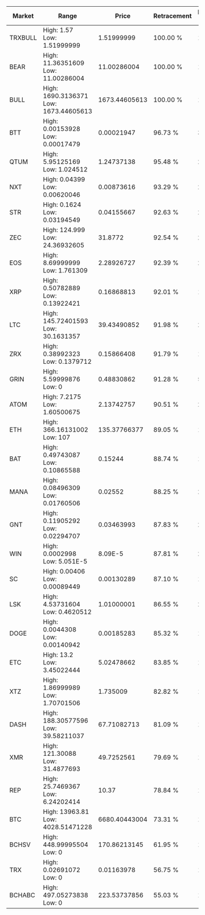 | Market | Range | Price| Retracement | Doubles to 50% |
| --- | --- | --- | --- | --- |
| TRXBULL | High: 1.57<br />Low: 1.51999999 | 1.51999999 | 100.00 % | 1.02 |
| BEAR | High: 11.36351609<br />Low: 11.00286004 | 11.00286004 | 100.00 % | 1.02 |
| BULL | High: 1690.3136371<br />Low: 1673.44605613 | 1673.44605613 | 100.00 % | 1.01 |
| BTT | High: 0.00153928<br />Low: 0.00017479 | 0.00021947 | 96.73 % | 3.91 |
| QTUM | High: 5.95125169<br />Low: 1.024512 | 1.24737138 | 95.48 % | 2.80 |
| NXT | High: 0.04399<br />Low: 0.00620046 | 0.00873616 | 93.29 % | 2.87 |
| STR | High: 0.1624<br />Low: 0.03194549 | 0.04155667 | 92.63 % | 2.34 |
| ZEC | High: 124.999<br />Low: 24.36932605 | 31.8772 | 92.54 % | 2.34 |
| EOS | High: 8.69999999<br />Low: 1.761309 | 2.28926727 | 92.39 % | 2.28 |
| XRP | High: 0.50782889<br />Low: 0.13922421 | 0.16868813 | 92.01 % | 1.92 |
| LTC | High: 145.72401593<br />Low: 30.1631357 | 39.43490852 | 91.98 % | 2.23 |
| ZRX | High: 0.38992323<br />Low: 0.1379712 | 0.15866408 | 91.79 % | 1.66 |
| GRIN | High: 5.59999876<br />Low: 0 | 0.48830862 | 91.28 % | 5.73 |
| ATOM | High: 7.2175<br />Low: 1.60500675 | 2.13742757 | 90.51 % | 2.06 |
| ETH | High: 366.16131002<br />Low: 107 | 135.37766377 | 89.05 % | 1.75 |
| BAT | High: 0.49743087<br />Low: 0.10865588 | 0.15244 | 88.74 % | 1.99 |
| MANA | High: 0.08496309<br />Low: 0.01760506 | 0.02552 | 88.25 % | 2.01 |
| GNT | High: 0.11905292<br />Low: 0.02294707 | 0.03463993 | 87.83 % | 2.05 |
| WIN | High: 0.0002998<br />Low: 5.051E-5 | 8.09E-5 | 87.81 % | 2.17 |
| SC | High: 0.00406<br />Low: 0.00089449 | 0.00130289 | 87.10 % | 1.90 |
| LSK | High: 4.53731604<br />Low: 0.4620512 | 1.01000001 | 86.55 % | 2.47 |
| DOGE | High: 0.0044308<br />Low: 0.00140942 | 0.00185283 | 85.32 % | 1.58 |
| ETC | High: 13.2<br />Low: 3.45022444 | 5.02478662 | 83.85 % | 1.66 |
| XTZ | High: 1.86999989<br />Low: 1.70701506 | 1.735009 | 82.82 % | 1.03 |
| DASH | High: 188.30577596<br />Low: 39.58211037 | 67.71082713 | 81.09 % | 1.68 |
| XMR | High: 121.30088<br />Low: 31.4877693 | 49.7252561 | 79.69 % | 1.54 |
| REP | High: 25.7469367<br />Low: 6.24202414 | 10.37 | 78.84 % | 1.54 |
| BTC | High: 13963.81<br />Low: 4028.51471228 | 6680.40443004 | 73.31 % | 1.35 |
| BCHSV | High: 448.99995504<br />Low: 0 | 170.86213145 | 61.95 % | 1.31 |
| TRX | High: 0.02691072<br />Low: 0 | 0.01163978 | 56.75 % | 1.16 |
| BCHABC | High: 497.05273838<br />Low: 0 | 223.53737856 | 55.03 % | 1.11 |
